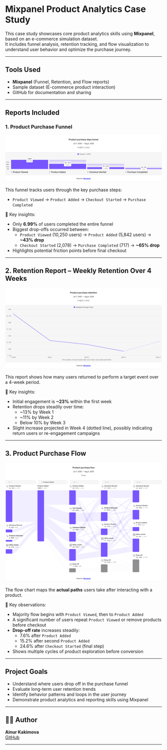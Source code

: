 # Mixpanel Product Analytics Case Study

This case study showcases core product analytics skills using **Mixpanel**, based on an e-commerce simulation dataset.  
It includes funnel analysis, retention tracking, and flow visualization to understand user behavior and optimize the purchase journey.

---

## Tools Used
- **Mixpanel** (Funnel, Retention, and Flow reports)
- Sample dataset (E-commerce product interaction)
- GitHub for documentation and sharing

---

## Reports Included

### 1. Product Purchase Funnel

![Funnel Report](Product%20purchase%20steps%20funnel.png)

This funnel tracks users through the key purchase steps:  
- `Product Viewed` → `Product Added` → `Checkout Started` → `Purchase Completed`

🔹 Key insights:
- Only **6.99%** of users completed the entire funnel  
- Biggest drop-offs occurred between:
  - `Product Viewed` (10,250 users) → `Product Added` (5,842 users) → **~43% drop**
  - `Checkout Started` (2,078) → `Purchase Completed` (717) → **~65% drop**
- Highlights potential friction points before final checkout

---

## 2. Retention Report – Weekly Retention Over 4 Weeks

![Retention Report](Product%20purchase%20retention.png)

This report shows how many users returned to perform a target event over a 4-week period.

🔹 Key insights:
- Initial engagement is **~23%** within the first week
- Retention drops steadily over time:
  - ~13% by Week 1  
  - ~11% by Week 2  
  - Below 10% by Week 3
- Slight increase projected in Week 4 (dotted line), possibly indicating return users or re-engagement campaigns

---

## 3. Product Purchase Flow

![Flow Report](Product%20purchase%20flow.png)

The flow chart maps the **actual paths** users take after interacting with a product.

🔹 Key observations:
- Majority flow begins with `Product Viewed`, then to `Product Added`
- A significant number of users repeat `Product Viewed` or remove products before checkout
- **Drop-off rate** increases steadily:
  - 7.6% after `Product Added`
  - 15.2% after second `Product Added`
  - 24.6% after `Checkout Started` (final step)
- Shows multiple cycles of product exploration before conversion

---

## Project Goals

- Understand where users drop off in the purchase funnel
- Evaluate long-term user retention trends
- Identify behavior patterns and loops in the user journey
- Demonstrate product analytics and reporting skills using Mixpanel

---

## 👩‍💻 Author

**Ainur Kakimova**  
[GitHub](https://github.com/ainur-kakimova)

---


